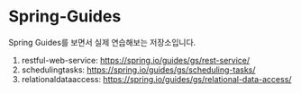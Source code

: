 # Spring-Guides
Spring Guides를 보면서 실제 연습해보는 저장소입니다.

1. restful-web-service: https://spring.io/guides/gs/rest-service/
2. schedulingtasks: https://spring.io/guides/gs/scheduling-tasks/
3. relationaldataaccess: https://spring.io/guides/gs/relational-data-access/
